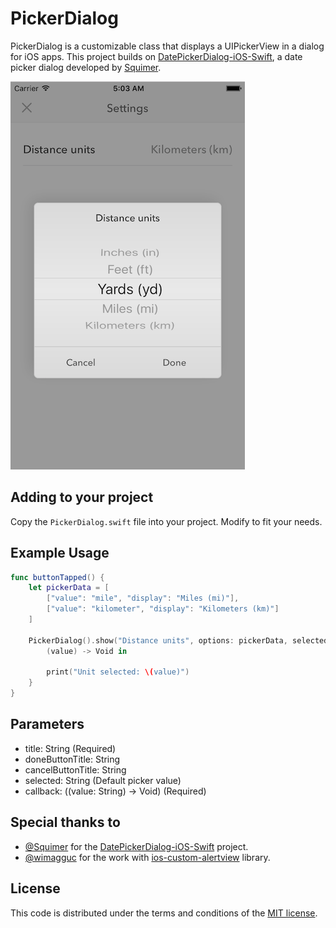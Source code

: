 # PickerDialog

PickerDialog is a customizable class that displays a UIPickerView in a dialog
for iOS apps.  This project builds on [DatePickerDialog-iOS-Swift](https://github.com/squimer/DatePickerDialog-iOS-Swift),
a date picker dialog developed by [Squimer](https://github.com/squimer).

![Demo screen](example.png)

## Adding to your project

Copy the `PickerDialog.swift` file into your project.  Modify to fit your needs.

## Example Usage

```swift
func buttonTapped() {
    let pickerData = [
        ["value": "mile", "display": "Miles (mi)"],
        ["value": "kilometer", "display": "Kilometers (km)"]
    ]

    PickerDialog().show("Distance units", options: pickerData, selected: "kilometer") {
        (value) -> Void in

        print("Unit selected: \(value)")
    }
}
```

## Parameters

* title: String (Required)
* doneButtonTitle: String
* cancelButtonTitle: String
* selected: String (Default picker value)
* callback: ((value: String) -> Void) (Required)


## Special thanks to

* [@Squimer](https://github.com/squimer) for the [DatePickerDialog-iOS-Swift](https://github.com/squimer/DatePickerDialog-iOS-Swift) project.
* [@wimagguc](https://github.com/wimagguc) for the work with [ios-custom-alertview](https://github.com/wimagguc/ios-custom-alertview) library.

## License

This code is distributed under the terms and conditions of the [MIT license](LICENSE).
